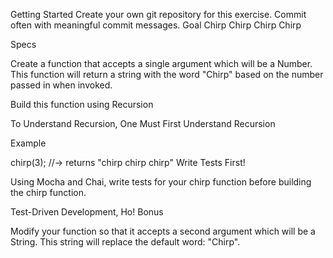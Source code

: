 Getting Started
Create your own git repository for this exercise.
Commit often with meaningful commit messages.
Goal
Chirp Chirp Chirp Chirp

Specs

Create a function that accepts a single argument which will be a Number. This function will return a string with the word "Chirp" based on the number passed in when invoked.

Build this function using Recursion

To Understand Recursion, One Must First Understand Recursion

Example

 chirp(3);  //-> returns "chirp chirp chirp"
Write Tests First!

Using Mocha and Chai, write tests for your chirp function before building the chirp function.

Test-Driven Development, Ho!
Bonus

Modify your function so that it accepts a second argument which will be a String. This string will replace the default word: "Chirp".